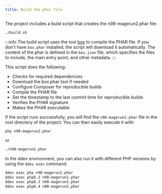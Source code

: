 ```yaml
---
title: Build the phar file
---
```


The project includes a build script that creates the n98-magerun2.phar file:

```bash
./build.sh
```

:::info
The build script uses the tool [box](https://github.com/box-project/box) to compile the PHAR file. If you don't have `box.phar` installed, the script will download it automatically. The content of the phar is defined in the `box.json` file, which specifies the files to include, the main entry point, and other metadata.
:::

This script does the following:

- Checks for required dependencies
- Download the box.phar tool if needed
- Configure Composer for reproducible builds
- Compile the PHAR file
- Set the timestamp to the last commit time for reproducible builds
- Verifies the PHAR signature
- Makes the PHAR executable

If the script runs successfully, you will find the `n98-magerun2.phar` file in the root directory of the project.
You can then easily execute it with:

```bash
php n98-magerun2.phar
```

or

```bash
./n98-magerun2.phar
```

In the ddev environment, you can also run it with different PHP versions by using the `ddev exec` command:

```bash
ddev exec php n98-magerun2.phar
ddev exec php8.2 n98-magerun2.phar
ddev exec php8.3 n98-magerun2.phar
ddev exec php8.4 n98-magerun2.phar
```
